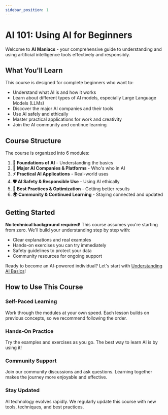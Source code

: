 ```yaml
---
sidebar_position: 1
---
```


# AI 101: Using AI for Beginners

Welcome to **AI Maniacs** - your comprehensive guide to understanding and using artificial intelligence tools effectively and responsibly.

## What You'll Learn

This course is designed for complete beginners who want to:

- Understand what AI is and how it works
- Learn about different types of AI models, especially Large Language Models (LLMs)
- Discover the major AI companies and their tools
- Use AI safely and ethically
- Master practical applications for work and creativity
- Join the AI community and continue learning

## Course Structure

The course is organized into 6 modules:

1. **🧠 Foundations of AI** - Understanding the basics
2. **🏢 Major AI Companies & Platforms** - Who's who in AI
3. **⚡ Practical AI Applications** - Real-world uses
4. **🛡️ AI Safety & Responsible Use** - Using AI ethically
5. **🎯 Best Practices & Optimization** - Getting better results
6. **🌍 Community & Continued Learning** - Staying connected and updated

## Getting Started

**No technical background required!** This course assumes you're starting from zero. We'll build your understanding step by step with:

- Clear explanations and real examples
- Hands-on exercises you can try immediately
- Safety guidelines to protect your data
- Community resources for ongoing support

Ready to become an AI-powered individual? Let's start with [Understanding AI Basics](./ai-101/foundations/what-is-ai.md)!

## How to Use This Course

### Self-Paced Learning

Work through the modules at your own speed. Each lesson builds on previous concepts, so we recommend following the order.

### Hands-On Practice

Try the examples and exercises as you go. The best way to learn AI is by using it!

### Community Support

Join our community discussions and ask questions. Learning together makes the journey more enjoyable and effective.

### Stay Updated

AI technology evolves rapidly. We regularly update this course with new tools, techniques, and best practices.

